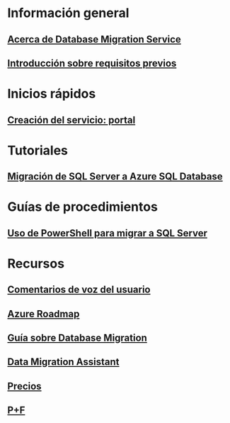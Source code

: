 # Información general
## [Acerca de Database Migration Service](dms-overview.md)
## [Introducción sobre requisitos previos](pre-reqs.md)

# Inicios rápidos
## [Creación del servicio: portal](quickstart-create-data-migration-service-portal.md)

# Tutoriales
## [Migración de SQL Server a Azure SQL Database](tutorial-sql-server-to-azure-sql.md)

# Guías de procedimientos
## [Uso de PowerShell para migrar a SQL Server](howto-sql-server-to-azure-sql-powershell.md)

# Recursos
## [Comentarios de voz del usuario](https://feedback.azure.com/forums/906100-azure-database-migration-service)
## [Azure Roadmap](https://azure.microsoft.com/en-us/roadmap/)
## [Guía sobre Database Migration](https://aka.ms/datamigration)
## [Data Migration Assistant](https://aka.ms/dma)
## [Precios](https://aka.ms/dms-pricing)
## [P+F](faq.md)
